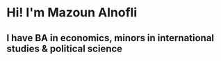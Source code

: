 # Hi! I'm Mazoun Alnofli
## I have BA in economics, minors in international studies & political science
